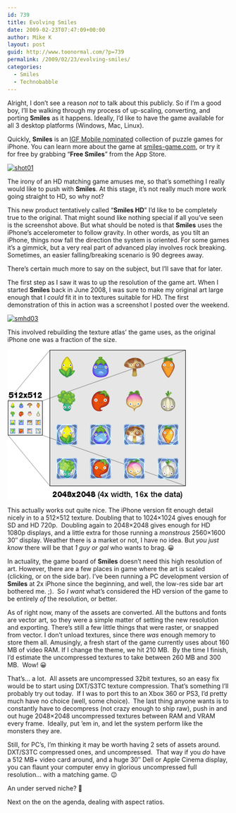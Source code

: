 ```yaml
---
id: 739
title: Evolving Smiles
date: 2009-02-23T07:47:09+00:00
author: Mike K
layout: post
guid: http://www.toonormal.com/?p=739
permalink: /2009/02/23/evolving-smiles/
categories:
  - Smiles
  - Technobabble
---
```

Alright, I don&#8217;t see a reason _not_ to talk about this publicly. So if I&#8217;m a good boy, I&#8217;ll be walking through my process of up-scaling, converting, and porting **Smiles** as it happens. Ideally, I&#8217;d like to have the game available for all 3 desktop platforms (Windows, Mac, Linux).

Quickly, **Smiles** is an [IGF Mobile nominated](http://www.igfmobile.com/02finalists.html) collection of puzzle games for iPhone. You can learn more about the game at [smiles-game.com](http://www.smiles-game.com), or try it for free by grabbing &#8220;**Free Smiles**&#8221; from the App Store.

[<img class="aligncenter size-full wp-image-741" title="shot01" src="/wp-content/uploads/2009/02/shot01.png" alt="shot01" width="480" height="320" srcset="/wp-content/uploads/2009/02/shot01.png 480w, /wp-content/uploads/2009/02/shot01-450x300.png 450w" sizes="(max-width: 480px) 100vw, 480px" />](/wp-content/uploads/2009/02/shot01.png)

The irony of an HD matching game amuses me, so that&#8217;s something I really would like to push with **Smiles**. At this stage, it&#8217;s not really much more work going straight to HD, so why not?

This new product tentatively called &#8220;**Smiles HD**&#8221; I&#8217;d like to be completely true to the original. That might sound like nothing special if all you&#8217;ve seen is the screenshot above. But what should be noted is that **Smiles** uses the iPhone&#8217;s accelerometer to follow gravity. In other words, as you tilt an iPhone, things now fall the direction the system is oriented. For some games it&#8217;s a gimmick, but a very real part of advanced play involves rock breaking. Sometimes, an easier falling/breaking scenario is 90 degrees away.

There&#8217;s certain much more to say on the subject, but I&#8217;ll save that for later.

The first step as I saw it was to up the resolution of the game art. When I started **Smiles** back in June 2008, I was sure to make my original art large enough that I _could_ fit it in to textures suitable for HD. The first demonstration of this in action was a screenshot I posted over the weekend.

[<img class="aligncenter size-medium wp-image-731" title="smhd03" src="/wp-content/uploads/2009/02/smhd03-450x300.jpg" alt="smhd03" width="450" height="300" srcset="/wp-content/uploads/2009/02/smhd03-450x300.jpg 450w, /wp-content/uploads/2009/02/smhd03-1024x682.jpg 1024w, /wp-content/uploads/2009/02/smhd03.jpg 1440w" sizes="(max-width: 450px) 100vw, 450px" />](/wp-content/uploads/2009/02/smhd03.jpg)

This involved rebuilding the texture atlas&#8217; the game uses, as the original iPhone one was a fraction of the size.

[<img class="aligncenter size-full wp-image-748" title="smilesarttohd" src="/wp-content/uploads/2009/02/smilesarttohd.png" alt="smilesarttohd" width="405" height="339" />](/wp-content/uploads/2009/02/smilesarttohd.png)

This actually works out quite nice. The iPhone version fit enough detail nicely in to a 512&#215;512 texture. Doubling that to 1024&#215;1024 gives enough for SD and HD 720p.  Doubling again to 2048&#215;2048 gives enough for HD 1080p displays, and a little extra for those running a _monstrous_ 2560&#215;1600 30&#8243; display. Weather there is a market or not, I have no idea. But _you just know_ there will be that _1 guy or gal_ who wants to brag. 😀

In actuality, the game board of **Smiles** doesn&#8217;t need this high resolution of art. However, there are a few places in game where the art is scaled (clicking, or on the side bar). I&#8217;ve been running a PC development version of **Smiles** at 2x iPhone since the beginning, and well, the low-res side bar art bothered me. ;).  So _I want_ what&#8217;s considered the HD version of the game to be entirely _of_ the resolution, or better.

As of right now, many of the assets are converted. All the buttons and fonts are vector art, so they were a simple matter of setting the new resolution and exporting. There&#8217;s still a few little things that were raster, or snapped from vector. I don&#8217;t unload textures, since there _was_ enough memory to store them all. Amusingly, a fresh start of the game currently uses about 160 MB of video RAM. If I change the theme, we hit 210 MB.  By the time I finish, I&#8217;d estimate the uncompressed textures to take between 260 MB and 300 MB.  Wow! 😀

That&#8217;s&#8230; a lot.  All assets are uncompressed 32bit textures, so an easy fix would be to start using DXT/S3TC texture compression. That&#8217;s something I&#8217;ll probably try out today.  If I was to port this to an Xbox 360 or PS3, I&#8217;d pretty much have no choice (well, some choice).  The last thing anyone wants is to constantly have to decompress (not crazy enough to ship raw), push in and out huge 2048&#215;2048 uncompressed textures between RAM and VRAM every frame.  Ideally, put &#8217;em in, and let the system perform like the monsters they are.

Still, for PC&#8217;s, I&#8217;m thinking it may be worth having 2 sets of assets around.  DXT/S3TC compressed ones, and uncompressed.  That way if you _do_ have a 512 MB+ video card around, and a huge 30&#8243; Dell or Apple Cinema display, you can flaunt your computer envy in glorious uncompressed full resolution&#8230; with a matching game. 😉

An under served niche? 🙂

Next on the on the agenda, dealing with aspect ratios.